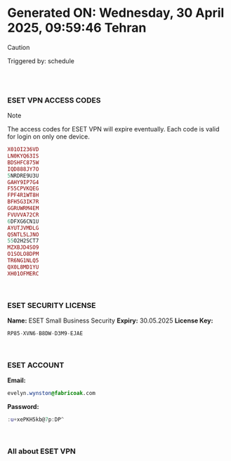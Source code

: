 # Generated ON: Wednesday, 30 April 2025, 09:59:46 Tehran

> [!CAUTION]
> Triggered by: schedule

<br><br>

### ESET VPN ACCESS CODES

> [!NOTE]
> The access codes for ESET VPN will expire eventually.
> Each code is valid for login on only one device.

```ruby
X01OI236VD
LN0KYQ63IS
BDSHFC875W
IQD888JY7O
5NRDRE9U3U
GAHY9IP7G4
F55CPVKQEG
FPF4R1WT8H
BFH5G3IK7R
GGRUWRM4EM
FVUVVA72CR
6DFXG6CN1U
AYUTJVMDLG
QSNTL5LJNO
55O2H2SCT7
MZXBJD4SO9
O1SOLO8DPM
TR6NG1NLQ5
QX0L8MD1YU
XH01OFMERC
```

<br>

### ESET SECURITY LICENSE

**Name:** ESET Small Business Security
**Expiry:** 30.05.2025
**License Key:**

```POV-Ray SDL
RP85-XVN6-B8DW-D3M9-EJAE
```

<br>

### ESET ACCOUNT

**Email:**

```CSS
evelyn.wynston@fabricoak.com
```

**Password:**

```POV-Ray SDL
:u+xePKH5kb@7p:DP^
```

<br>

### All about ESET VPN
